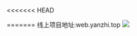 <<<<<<< HEAD

=======
线上项目地址:web.yanzhi.top
<img src="http://cppics.b0.upaiyun.com/yanzhi_01/yanzhi_01.png"/>
>>>>>>> 
